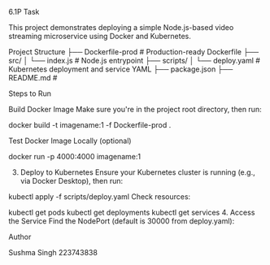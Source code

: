 6.1P Task

This project demonstrates deploying a simple Node.js-based video streaming microservice using Docker and Kubernetes.

Project Structure ├── Dockerfile-prod # Production-ready Dockerfile ├── src/ │ └── index.js # Node.js entrypoint ├── scripts/ │ └── deploy.yaml # Kubernetes deployment and service YAML ├── package.json ├── README.md #

Steps to Run

Build Docker Image
Make sure you're in the project root directory, then run:

docker build -t imagename:1 -f Dockerfile-prod .

Test Docker Image Locally (optional)

docker run -p 4000:4000 imagename:1

3. Deploy to Kubernetes
Ensure your Kubernetes cluster is running (e.g., via Docker Desktop), then run:

kubectl apply -f scripts/deploy.yaml
Check resources:

kubectl get pods
kubectl get deployments
kubectl get services
4. Access the Service
Find the NodePort (default is 30000 from deploy.yaml):

Author 

Sushma Singh
223743838
